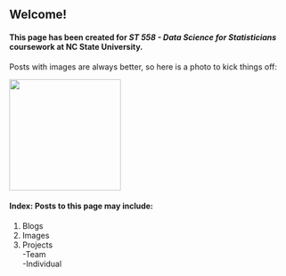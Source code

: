 ## Welcome!
#### This page has been created for _ST 558 - Data Science for Statisticians_  coursework at NC State University.  
   
Posts with images are always better, so here is a photo to kick things off: <br>

<img src="https://LEOconnell.github.io/images/frog2.png" width="200" />


#### Index: Posts to this page may include:
1.   Blogs
2.   Images 
3.   Projects <br>
     -Team <br>
     -Individual





